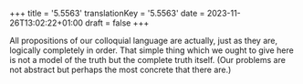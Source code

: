+++
title = '5.5563'
translationKey = '5.5563'
date = 2023-11-26T13:02:22+01:00
draft = false
+++

All propositions of our colloquial language are actually, just as they are, logically completely in order. That simple thing which we ought to give here is not a model of the truth but the complete truth itself.
(Our problems are not abstract but perhaps the most concrete that there are.)
